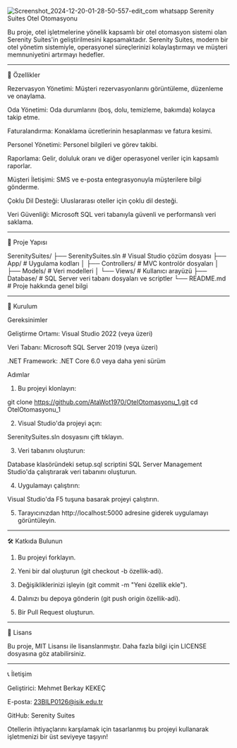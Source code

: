 ![Screenshot_2024-12-20-01-28-50-557-edit_com whatsapp](https://github.com/user-attachments/assets/371b440f-48ac-40d7-8915-1a15870824a9)
Serenity Suites Otel Otomasyonu

Bu proje, otel işletmelerine yönelik kapsamlı bir otel otomasyon sistemi olan Serenity Suites'in geliştirilmesini kapsamaktadır. Serenity Suites, modern bir otel yönetim sistemiyle, operasyonel süreçlerinizi kolaylaştırmayı ve müşteri memnuniyetini artırmayı hedefler.


---

🚀 Özellikler

Rezervasyon Yönetimi: Müşteri rezervasyonlarını görüntüleme, düzenleme ve onaylama.

Oda Yönetimi: Oda durumlarını (boş, dolu, temizleme, bakımda) kolayca takip etme.

Faturalandırma: Konaklama ücretlerinin hesaplanması ve fatura kesimi.

Personel Yönetimi: Personel bilgileri ve görev takibi.

Raporlama: Gelir, doluluk oranı ve diğer operasyonel veriler için kapsamlı raporlar.

Müşteri İletişimi: SMS ve e-posta entegrasyonuyla müşterilere bilgi gönderme.

Çoklu Dil Desteği: Uluslararası oteller için çoklu dil desteği.

Veri Güvenliği: Microsoft SQL veri tabanıyla güvenli ve performanslı veri saklama.



---

📁 Proje Yapısı

SerenitySuites/
├── SerenitySuites.sln   # Visual Studio çözüm dosyası
├── App/                 # Uygulama kodları
│   ├── Controllers/     # MVC kontrolör dosyaları
│   ├── Models/          # Veri modelleri
│   └── Views/           # Kullanıcı arayüzü
├── Database/            # SQL Server veri tabanı dosyaları ve scriptler
└── README.md            # Proje hakkında genel bilgi


---

🔧 Kurulum

Gereksinimler

Geliştirme Ortamı: Visual Studio 2022 (veya üzeri)

Veri Tabanı: Microsoft SQL Server 2019 (veya üzeri)

.NET Framework: .NET Core 6.0 veya daha yeni sürüm


Adımlar

1. Bu projeyi klonlayın:

git clone https://github.com/AtaWot1970/OtelOtomasyonu_1.git
cd OtelOtomasyonu_1


2. Visual Studio'da projeyi açın:

SerenitySuites.sln dosyasını çift tıklayın.



3. Veri tabanını oluşturun:

Database klasöründeki setup.sql scriptini SQL Server Management Studio'da çalıştırarak veri tabanını oluşturun.



4. Uygulamayı çalıştırın:

Visual Studio'da F5 tuşuna basarak projeyi çalıştırın.



5. Tarayıcınızdan http://localhost:5000 adresine giderek uygulamayı görüntüleyin.




---

🛠 Katkıda Bulunun

1. Bu projeyi forklayın.


2. Yeni bir dal oluşturun (git checkout -b özellik-adi).


3. Değişikliklerinizi işleyin (git commit -m "Yeni özellik ekle").


4. Dalınızı bu depoya gönderin (git push origin özellik-adi).


5. Bir Pull Request oluşturun.




---

📝 Lisans

Bu proje, MIT Lisansı ile lisanslanmıştır. Daha fazla bilgi için LICENSE dosyasına göz atabilirsiniz.


---

📞 İletişim

Geliştirici: Mehmet Berkay KEKEÇ

E-posta: 23BILP0126@isik.edu.tr

GitHub: Serenity Suites


Otellerin ihtiyaçlarını karşılamak için tasarlanmış bu projeyi kullanarak işletmenizi bir üst seviyeye taşıyın!


